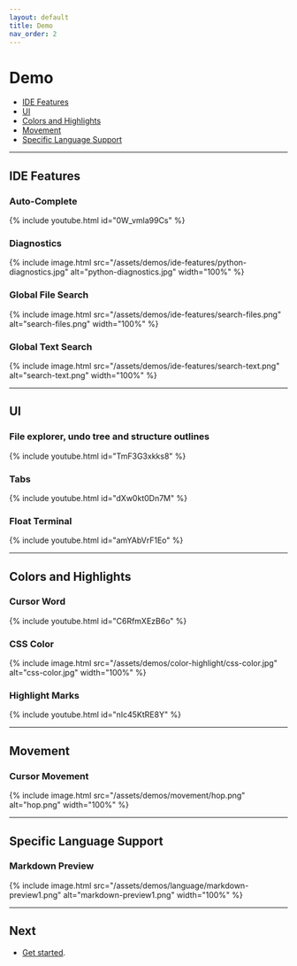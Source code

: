 ```yaml
---
layout: default
title: Demo
nav_order: 2
---
```


# Demo

- [IDE Features](#ide-features)
- [UI](#ui)
- [Colors and Highlights](#colors-and-highlights)
- [Movement](#movement)
- [Specific Language Support](#specific-language-support)

---

## IDE Features

### Auto-Complete

{% include youtube.html id="0W_vmla99Cs" %}

### Diagnostics

{% include image.html src="/assets/demos/ide-features/python-diagnostics.jpg" alt="python-diagnostics.jpg" width="100%" %}

### Global File Search

{% include image.html src="/assets/demos/ide-features/search-files.png" alt="search-files.png" width="100%" %}

### Global Text Search

{% include image.html src="/assets/demos/ide-features/search-text.png" alt="search-text.png" width="100%" %}

---

## UI

### File explorer, undo tree and structure outlines

{% include youtube.html id="TmF3G3xkks8" %}

### Tabs

{% include youtube.html id="dXw0kt0Dn7M" %}

### Float Terminal

{% include youtube.html id="amYAbVrF1Eo" %}

---

## Colors and Highlights

### Cursor Word

{% include youtube.html id="C6RfmXEzB6o" %}

### CSS Color

{% include image.html src="/assets/demos/color-highlight/css-color.jpg" alt="css-color.jpg" width="100%" %}

### Highlight Marks

{% include youtube.html id="nIc45KtRE8Y" %}

---

## Movement

### Cursor Movement

{% include image.html src="/assets/demos/movement/hop.png" alt="hop.png" width="100%" %}

---

## Specific Language Support

### Markdown Preview

{% include image.html src="/assets/demos/language/markdown-preview1.png" alt="markdown-preview1.png" width="100%" %}

---

## Next

- [Get started](/lin.nvim.dev/installation).
